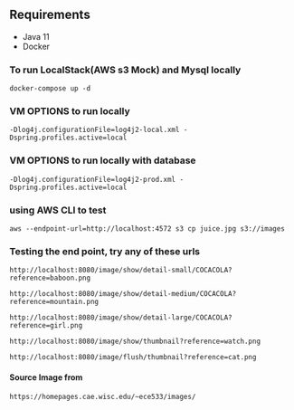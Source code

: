 ## Requirements

- Java 11
- Docker

### To run LocalStack(AWS s3 Mock) and Mysql locally

`docker-compose up -d`


### VM OPTIONS to run locally
`-Dlog4j.configurationFile=log4j2-local.xml -Dspring.profiles.active=local`

### VM OPTIONS to run locally with database
`-Dlog4j.configurationFile=log4j2-prod.xml -Dspring.profiles.active=local`



### using AWS CLI to test
 `aws --endpoint-url=http://localhost:4572 s3 cp juice.jpg s3://images`
 
 
 
### Testing the end point, try any of these urls
 `http://localhost:8080/image/show/detail-small/COCACOLA?reference=baboon.png`
 
`http://localhost:8080/image/show/detail-medium/COCACOLA?reference=mountain.png`

`http://localhost:8080/image/show/detail-large/COCACOLA?reference=girl.png`

`http://localhost:8080/image/show/thumbnail?reference=watch.png`

`http://localhost:8080/image/flush/thumbnail?reference=cat.png`
 
#### Source Image from

`https://homepages.cae.wisc.edu/~ece533/images/ `

